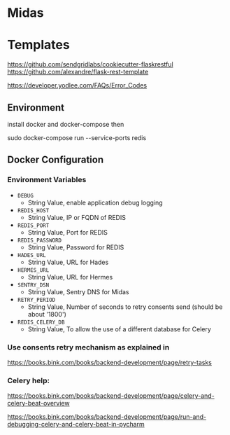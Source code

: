 # Midas

# Templates

https://github.com/sendgridlabs/cookiecutter-flaskrestful
https://github.com/alexandre/flask-rest-template


https://developer.yodlee.com/FAQs/Error_Codes

## Environment

install docker and docker-compose
then

sudo docker-compose run --service-ports redis

## Docker Configuration

### Environment Variables

- `DEBUG`
  - String Value, enable application debug logging
- `REDIS_HOST`
  - String Value, IP or FQDN of REDIS
- `REDIS_PORT`
  - String Value, Port for REDIS
- `REDIS_PASSWORD`
  - String Value, Password for REDIS
- `HADES_URL`
  - String Value, URL for Hades
- `HERMES_URL`
  - String Value, URL for Hermes
- `SENTRY_DSN`
  - String Value, Sentry DNS for Midas
 - `RETRY_PERIOD` 
    - String Value, Number of seconds to retry consents send (should be about '1800')
- `REDIS_CELERY_DB`
    - String Value, To allow the use of a different database for Celery
    

 ### Use consents retry mechanism as explained in 
                
https://books.bink.com/books/backend-development/page/retry-tasks
                
 ### Celery help:
 
https://books.bink.com/books/backend-development/page/celery-and-celery-beat-overview
 
https://books.bink.com/books/backend-development/page/run-and-debugging-celery-and-celery-beat-in-pycharm